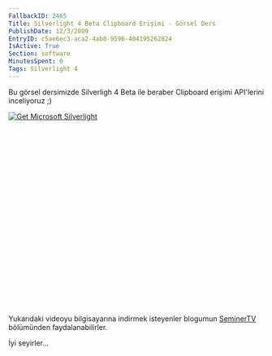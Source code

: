 ```yaml
---
FallbackID: 2465
Title: Silverlight 4 Beta Clipboard Erişimi - Görsel Ders
PublishDate: 12/3/2009
EntryID: c5ae6ec3-aca2-4ab8-9596-404195262824
IsActive: True
Section: software
MinutesSpent: 0
Tags: Silverlight 4
---
```

Bu görsel dersimizde Silverligh 4 Beta ile beraber Clipboard erişimi
API'lerini inceliyoruz ;)

<div style="width:512px;height:384px;">

[![Get Microsoft
Silverlight](http://go2.microsoft.com/fwlink/?LinkId=108181)](http://go2.microsoft.com/fwlink/?LinkID=124807)

</div>

Yukarıdaki videoyu bilgisayarına indirmek isteyenler blogumun
[SeminerTV](http://daron.yondem.com/tr/formatpage.aspx?path=seminertv.format.html#GorselDersler)
bölümünden faydalanabilirler.

İyi seyirler...


